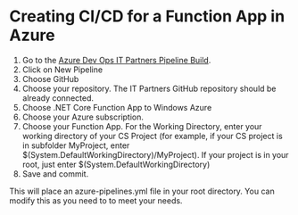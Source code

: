 # Creating CI/CD for a Function App in Azure

1. Go to the [Azure Dev Ops IT Partners Pipeline Build](https://dev.azure.com/itpartnersillinois/Pipeline%20Repository%20from%20Gitlab/_build). 
2. Click on New Pipeline
3. Choose GitHub
4. Choose your repository. The IT Partners GitHub repository should be already connected. 
5. Choose .NET Core Function App to Windows Azure
6. Choose your Azure subscription. 
7. Choose your Function App. For the Working Directory, enter your working directory of your CS Project (for example, if your CS project is in subfolder MyProject, enter $(System.DefaultWorkingDirectory)/MyProject). If your project is in your root, just enter $(System.DefaultWorkingDirectory)
8. Save and commit. 

This will place an azure-pipelines.yml file in your root directory. You can modify this as you need to to meet your needs. 
